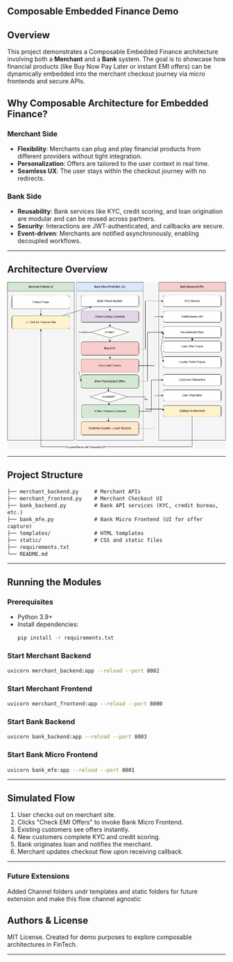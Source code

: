 ## Composable Embedded Finance Demo

## Overview
This project demonstrates a Composable Embedded Finance architecture involving both a **Merchant** and a **Bank** system. The goal is to showcase how financial products (like Buy Now Pay Later or instant EMI offers) can be dynamically embedded into the merchant checkout journey via micro frontends and secure APIs.

## Why Composable Architecture for Embedded Finance?

### Merchant Side
- **Flexibility**: Merchants can plug and play financial products from different providers without tight integration.
- **Personalization**: Offers are tailored to the user context in real time.
- **Seamless UX**: The user stays within the checkout journey with no redirects.

### Bank Side
- **Reusability**: Bank services like KYC, credit scoring, and loan origination are modular and can be reused across partners.
- **Security**: Interactions are JWT-authenticated, and callbacks are secure.
- **Event-driven**: Merchants are notified asynchronously, enabling decoupled workflows.

---

## Architecture Overview

![Composable Architecture](Composable.png)

---

## Project Structure
```
├── merchant_backend.py     # Merchant APIs
├── merchant_frontend.py    # Merchant Checkout UI
├── bank_backend.py         # Bank API services (KYC, credit bureau, etc.)
├── bank_mfe.py             # Bank Micro Frontend (UI for offer capture)
├── templates/              # HTML templates
├── static/                 # CSS and static files
├── requirements.txt
└── README.md
```

---

## Running the Modules

### Prerequisites
- Python 3.9+
- Install dependencies:
  ```bash
  pip install -r requirements.txt
  ```

### Start Merchant Backend
```bash
uvicorn merchant_backend:app --reload --port 8002
```

### Start Merchant Frontend
```bash
uvicorn merchant_frontend:app --reload --port 8000
```

### Start Bank Backend
```bash
uvicorn bank_backend:app --reload --port 8003
```

### Start Bank Micro Frontend
```bash
uvicorn bank_mfe:app --reload --port 8001
```

---

## Simulated Flow
1. User checks out on merchant site.
2. Clicks "Check EMI Offers" to invoke Bank Micro Frontend.
3. Existing customers see offers instantly.
4. New customers complete KYC and credit scoring.
5. Bank originates loan and notifies the merchant.
6. Merchant updates checkout flow upon receiving callback.

---

### Future Extensions
Added Channel folders undr templates and static folders for future extension and make this flow channel agnostic


## Authors & License
MIT License. Created for demo purposes to explore composable architectures in FinTech.

---


